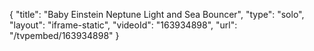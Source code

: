 {
    "title": "Baby Einstein Neptune Light and Sea Bouncer",
    "type": "solo",
    "layout": "iframe-static",
    "videoId": "163934898",
    "url": "\/tvpembed\/163934898"
}